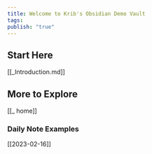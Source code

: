 ```yaml
---
title: Welcome to Krib's Obsidian Demo Vault
tags: 
publish: "true"
---
```


## Start Here
[[_Introduction.md]]

## More to Explore
[[_ home]]
### Daily Note Examples
[[2023-02-16]]
